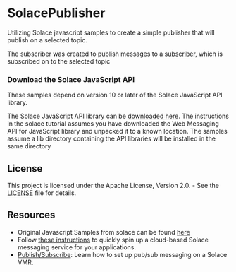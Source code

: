 # SolacePublisher
Utilizing Solace javascript samples to create a simple publisher that will publish on a selected topic.

The subscriber was created to publish messages to a [subscriber](https://github.com/rax1795/SolaceSubscriber), which is subscribed on to the selected topic

### Download the Solace JavaScript API

These samples depend on version 10 or later of the Solace JavaScript API library.

The Solace JavaScript API library can be [downloaded here](http://dev.solace.com/downloads/).  The instructions in the solace tutorial assumes you have downloaded the Web Messaging API for JavaScript library and unpacked it to a known location. The samples assume a lib directory containing the API libraries will be installed in the same directory

## License

This project is licensed under the Apache License, Version 2.0. - See the [LICENSE](LICENSE) file for details.

## Resources
   - Original Javascript Samples from solace can be found [here](https://github.com/SolaceSamples/solace-samples-javascript)
   - Follow [these instructions](https://cloud.solace.com/learn/group_getting_started/ggs_signup.html) to quickly spin up a cloud-based Solace messaging service for your applications.
   - [Publish/Subscribe](https://dev.solace.com/samples/solace-samples-javascript/publish-subscribe): Learn how to set up pub/sub messaging on a Solace VMR.
